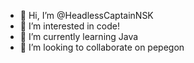 - 👋 Hi, I’m @HeadlessCaptainNSK
- 👀 I’m interested in code!
- 🌱 I’m currently learning Java
- 💞️ I’m looking to collaborate on pepegon

<!---
1nsaneYasuo/1nsaneYasuo is a ✨ special ✨ repository because its `README.md` (this file) appears on your GitHub profile.
You can click the Preview link to take a look at your changes.
--->
